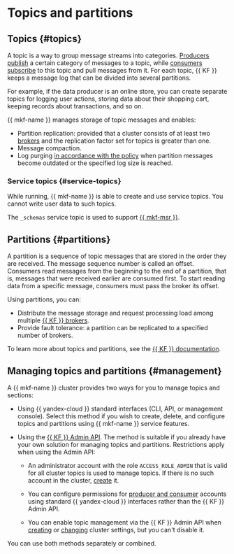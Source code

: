 # Topics and partitions

## Topics {#topics}

A topic is a way to group message streams into categories. [Producers](producers-consumers.md) [publish](../operations/connect.md) a certain category of messages to a topic, while [consumers](producers-consumers.md) [subscribe](../operations/connect.md) to this topic and pull messages from it. For each topic, {{ KF }} keeps a message log that can be divided into several partitions.

For example, if the data producer is an online store, you can create separate topics for logging user actions, storing data about their shopping cart, keeping records about transactions, and so on.

{{ mkf-name }} manages storage of topic messages and enables:

- Partition replication: provided that a cluster consists of at least two [brokers](brokers.md) and the replication factor set for topics is greater than one.
- Message compaction.
- Log purging [in accordance with the policy](../operations/cluster-topics.md#create-topic) when partition messages become outdated or the specified log size is reached.

### Service topics {#service-topics}

While running, {{ mkf-name }} is able to create and use service topics.
You cannot write user data to such topics.

The `_schemas` service topic is used to support [{{ mkf-msr }}](./managed-schema-registry.md).

## Partitions {#partitions}

A partition is a sequence of topic messages that are stored in the order they are received. The message sequence number is called an offset. Consumers read messages from the beginning to the end of a partition, that is, messages that were received earlier are consumed first. To start reading data from a specific message, consumers must pass the broker its offset.

Using partitions, you can:

- Distribute the message storage and request processing load among multiple [{{ KF }} brokers](brokers.md).
- Provide fault tolerance: a partition can be replicated to a specified number of brokers.

To learn more about topics and partitions, see the [{{ KF }} documentation](https://kafka.apache.org/documentation/#intro_topics).

## Managing topics and partitions {#management}

A {{ mkf-name }} cluster provides two ways for you to manage topics and sections:

* Using {{ yandex-cloud }} standard interfaces (CLI, API, or management console). Select this method if you wish to create, delete, and configure topics and partitions using {{ mkf-name }} service features.

* Using the [{{ KF }} Admin API](https://kafka.apache.org/documentation/#adminapi). The method is suitable if you already have your own solution for managing topics and partitions. Restrictions apply when using the Admin API:

   * An administrator account with the role `ACCESS_ROLE_ADMIN` that is valid for all cluster topics is used to manage topics. If there is no such account in the cluster, [create](../operations/cluster-accounts.md) it.

   * You can configure permissions for [producer and consumer](./producers-consumers.md) accounts using standard {{ yandex-cloud }} interfaces rather than the {{ KF }} Admin API.

   * You can enable topic management via the {{ KF }} Admin API when [creating](../operations/cluster-create.md) or [changing](../operations/cluster-update.md) cluster settings, but you can't disable it.

You can use both methods separately or combined.
